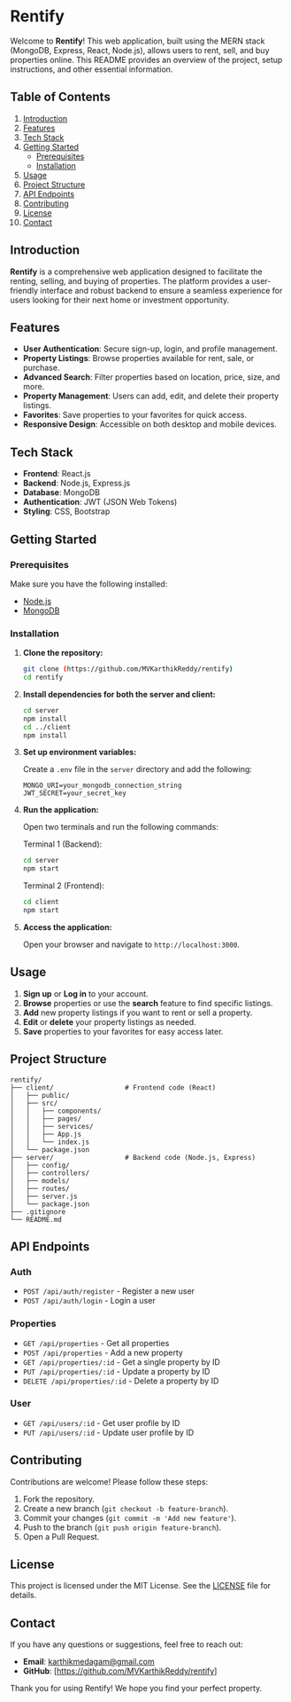 # Rentify

Welcome to **Rentify**! This web application, built using the MERN stack (MongoDB, Express, React, Node.js), allows users to rent, sell, and buy properties online. This README provides an overview of the project, setup instructions, and other essential information.

## Table of Contents

1. [Introduction](#introduction)
2. [Features](#features)
3. [Tech Stack](#tech-stack)
4. [Getting Started](#getting-started)
    - [Prerequisites](#prerequisites)
    - [Installation](#installation)
5. [Usage](#usage)
6. [Project Structure](#project-structure)
7. [API Endpoints](#api-endpoints)
8. [Contributing](#contributing)
9. [License](#license)
10. [Contact](#contact)

## Introduction

**Rentify** is a comprehensive web application designed to facilitate the renting, selling, and buying of properties. The platform provides a user-friendly interface and robust backend to ensure a seamless experience for users looking for their next home or investment opportunity.

## Features

- **User Authentication**: Secure sign-up, login, and profile management.
- **Property Listings**: Browse properties available for rent, sale, or purchase.
- **Advanced Search**: Filter properties based on location, price, size, and more.
- **Property Management**: Users can add, edit, and delete their property listings.
- **Favorites**: Save properties to your favorites for quick access.
- **Responsive Design**: Accessible on both desktop and mobile devices.

## Tech Stack

- **Frontend**: React.js
- **Backend**: Node.js, Express.js
- **Database**: MongoDB
- **Authentication**: JWT (JSON Web Tokens)
- **Styling**: CSS, Bootstrap

## Getting Started

### Prerequisites

Make sure you have the following installed:

- [Node.js](https://nodejs.org/en/download/)
- [MongoDB](https://www.mongodb.com/try/download/community)

### Installation

1. **Clone the repository:**

    ```bash
    git clone (https://github.com/MVKarthikReddy/rentify)
    cd rentify
    ```

2. **Install dependencies for both the server and client:**

    ```bash
    cd server
    npm install
    cd ../client
    npm install
    ```

3. **Set up environment variables:**

    Create a `.env` file in the `server` directory and add the following:

    ```env
    MONGO_URI=your_mongodb_connection_string
    JWT_SECRET=your_secret_key
    ```

4. **Run the application:**

    Open two terminals and run the following commands:

    Terminal 1 (Backend):

    ```bash
    cd server
    npm start
    ```

    Terminal 2 (Frontend):

    ```bash
    cd client
    npm start
    ```

5. **Access the application:**

    Open your browser and navigate to `http://localhost:3000`.

## Usage

1. **Sign up** or **Log in** to your account.
2. **Browse** properties or use the **search** feature to find specific listings.
3. **Add** new property listings if you want to rent or sell a property.
4. **Edit** or **delete** your property listings as needed.
5. **Save** properties to your favorites for easy access later.

## Project Structure

```plaintext
rentify/
├── client/                  # Frontend code (React)
│   ├── public/
│   ├── src/
│   │   ├── components/
│   │   ├── pages/
│   │   ├── services/
│   │   ├── App.js
│   │   └── index.js
│   └── package.json
├── server/                  # Backend code (Node.js, Express)
│   ├── config/
│   ├── controllers/
│   ├── models/
│   ├── routes/
│   ├── server.js
│   └── package.json
├── .gitignore
└── README.md
```

## API Endpoints

### Auth

- `POST /api/auth/register` - Register a new user
- `POST /api/auth/login` - Login a user

### Properties

- `GET /api/properties` - Get all properties
- `POST /api/properties` - Add a new property
- `GET /api/properties/:id` - Get a single property by ID
- `PUT /api/properties/:id` - Update a property by ID
- `DELETE /api/properties/:id` - Delete a property by ID

### User

- `GET /api/users/:id` - Get user profile by ID
- `PUT /api/users/:id` - Update user profile by ID

## Contributing

Contributions are welcome! Please follow these steps:

1. Fork the repository.
2. Create a new branch (`git checkout -b feature-branch`).
3. Commit your changes (`git commit -m 'Add new feature'`).
4. Push to the branch (`git push origin feature-branch`).
5. Open a Pull Request.

## License

This project is licensed under the MIT License. See the [LICENSE](LICENSE) file for details.

## Contact

If you have any questions or suggestions, feel free to reach out:

- **Email**: karthikmedagam@gmail.com
- **GitHub**: [https://github.com/MVKarthikReddy/rentify]

Thank you for using Rentify! We hope you find your perfect property.


